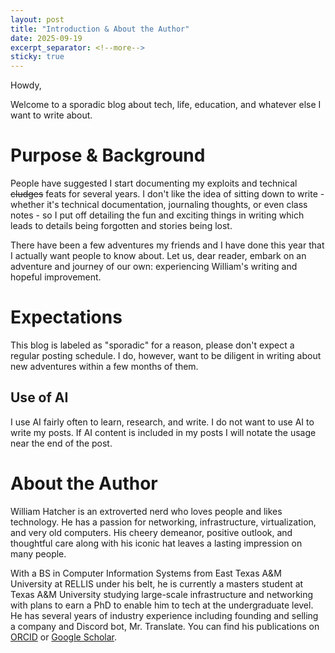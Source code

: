 ```yaml
---
layout: post
title: "Introduction & About the Author"
date: 2025-09-19
excerpt_separator: <!--more-->
sticky: true
---
```


Howdy,

Welcome to a sporadic blog about tech, life, education, and whatever else I want to write about.
<!--more-->

# Purpose & Background

People have suggested I start documenting my exploits and technical ~~cludges~~ feats for several years. I don't like the idea of sitting down to write - whether it's technical documentation, journaling thoughts, or even class notes - so I put off detailing the fun and exciting things in writing which leads to details being forgotten and stories being lost. 

There have been a few adventures my friends and I have done this year that I actually want people to know about. Let us, dear reader, embark on an adventure and journey of our own: experiencing William's writing and hopeful improvement.

# Expectations

This blog is labeled as "sporadic" for a reason, please don't expect a regular posting schedule. I do, however, want to be diligent in writing about new adventures within a few months of them.

## Use of AI

I use AI fairly often to learn, research, and write. I do not want to use AI to write my posts. If AI content is included in my posts I will notate the usage near the end of the post.

# About the Author

William Hatcher is an extroverted nerd who loves people and likes technology. He has a passion for networking, infrastructure, virtualization, and very old computers. His cheery demeanor, positive outlook, and thoughtful care along with his iconic hat leaves a lasting impression on many people.

With a BS in Computer Information Systems from East Texas A&M University at RELLIS under his belt, he is currently a masters student at Texas A&M University studying large-scale infrastructure and networking with plans to earn a PhD to enable him to tech at the undergraduate level. He has several years of industry experience including founding and selling a company and Discord bot, Mr. Translate. You can find his publications on [ORCID](https://orcid.org/0009-0005-4441-2634) or [Google Scholar](https://scholar.google.com/citations?user=iWsEgf0AAAAJ).
